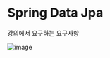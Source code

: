 # Spring Data Jpa 

강의에서 요구하는 요구사항

![image](https://github.com/user-attachments/assets/896cd603-169c-4bf3-a291-f1fa95abf16d)

